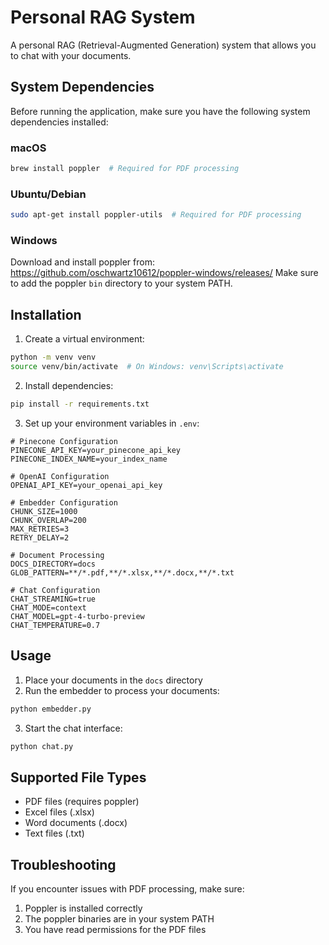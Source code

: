 # Personal RAG System

A personal RAG (Retrieval-Augmented Generation) system that allows you to chat with your documents.

## System Dependencies

Before running the application, make sure you have the following system dependencies installed:

### macOS
```bash
brew install poppler  # Required for PDF processing
```

### Ubuntu/Debian
```bash
sudo apt-get install poppler-utils  # Required for PDF processing
```

### Windows
Download and install poppler from: https://github.com/oschwartz10612/poppler-windows/releases/
Make sure to add the poppler `bin` directory to your system PATH.

## Installation

1. Create a virtual environment:
```bash
python -m venv venv
source venv/bin/activate  # On Windows: venv\Scripts\activate
```

2. Install dependencies:
```bash
pip install -r requirements.txt
```

3. Set up your environment variables in `.env`:
```env
# Pinecone Configuration
PINECONE_API_KEY=your_pinecone_api_key
PINECONE_INDEX_NAME=your_index_name

# OpenAI Configuration
OPENAI_API_KEY=your_openai_api_key

# Embedder Configuration
CHUNK_SIZE=1000
CHUNK_OVERLAP=200
MAX_RETRIES=3
RETRY_DELAY=2

# Document Processing
DOCS_DIRECTORY=docs
GLOB_PATTERN=**/*.pdf,**/*.xlsx,**/*.docx,**/*.txt

# Chat Configuration
CHAT_STREAMING=true
CHAT_MODE=context
CHAT_MODEL=gpt-4-turbo-preview
CHAT_TEMPERATURE=0.7
```

## Usage

1. Place your documents in the `docs` directory
2. Run the embedder to process your documents:
```bash
python embedder.py
```

3. Start the chat interface:
```bash
python chat.py
```

## Supported File Types

- PDF files (requires poppler)
- Excel files (.xlsx)
- Word documents (.docx)
- Text files (.txt)

## Troubleshooting

If you encounter issues with PDF processing, make sure:
1. Poppler is installed correctly
2. The poppler binaries are in your system PATH
3. You have read permissions for the PDF files